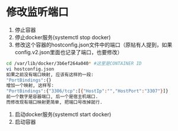 # 修改监听端口

1.  停止容器
2.  停止docker服务(systemctl stop docker)
3.  修改这个容器的hostconfig.json文件中的端口（原帖有人提到，如果config.v2.json里面也记录了端口，也要修改）

```bash
cd /var/lib/docker/3b6ef264a040* #这里是CONTAINER ID
vi hostconfig.json
如果之前没有端口映射, 应该有这样的一段:
"PortBindings":{}
增加一个映射, 这样写:
"PortBindings":{"3306/tcp":[{"HostIp":"","HostPort":"3307"}]}
前一个数字是容器端口, 后一个是宿主机端口. 
而修改现有端口映射更简单, 把端口号改掉就行.
```

1.  启动docker服务(systemctl start docker)
2.  启动容器
